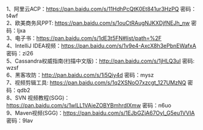 1、阿里云ACP：https://pan.baidu.com/s/11HdhPcQtK0Et841ur3HzPQ 密码：t4wf  
2、欧美商务风PPT: https://pan.baidu.com/s/1ouCtRAugNJKXDjfNEJh_nw 密码：ljxa  
3、电子书：https://pan.baidu.com/s/1dE3t5FN#list/path=%2F  
4、IntelliJ IDEA视频：https://pan.baidu.com/s/1v9e4-AxcX8h3ePbnEWafxA 密码：zi26  
5、Cassandra权威指南(扫描中文版)：http://pan.baidu.com/s/1jHLQ3uI 密码: wzsf  
6、黑客攻防：http://pan.baidu.com/s/1i5Qiy4d 密码：mysz  
7、视频剪辑工具: https://pan.baidu.com/s/1q2XSNoO7xzcgt_127UMzNQ 密码：qdb2  
8、SVN 视频教程(SGG)：https://pan.baidu.com/s/1wlLL1VAieZOBYBmhrdIXmw 密码：n6uo  
9、Maven视频(SGG)：https://pan.baidu.com/s/1EJbGZjA67OyI_G5eu1VVIA 密码：9lav  
